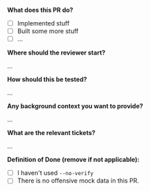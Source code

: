 **What does this PR do?**

- [ ] Implemented stuff
- [ ] Built some more stuff
- [ ] ...

**Where should the reviewer start?**

...

**How should this be tested?**

...

**Any background context you want to provide?**

...

**What are the relevant tickets?**

...

**Definition of Done (remove if not applicable):**

- [ ] I haven't used `--no-verify`
- [ ] There is no offensive mock data in this PR.
